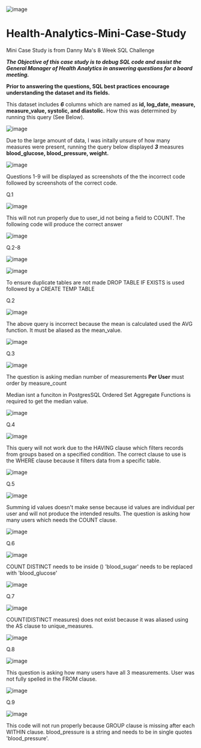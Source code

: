  ![image](https://user-images.githubusercontent.com/74512335/120242435-d903f280-c232-11eb-81f3-7fe8ef892153.png)

# Health-Analytics-Mini-Case-Study
Mini Case Study is from Danny Ma's 8 Week SQL Challenge

***The Objective of this case study is to debug SQL code and assist the General Manager of Health Analytics in answering questions for a board meeting.***

****Prior to answering the questions, SQL best practices encourage understanding the dataset and its fields.****

This dataset includes ***6*** columns which are named as **id, log_date, measure, measure_value, systolic, and diastolic.** 
How this was determined by running this query (See Below).

![image](https://user-images.githubusercontent.com/74512335/120244619-b5dc4180-c238-11eb-91fa-ddb4a6e52b78.png)

Due to the large amount of data, I was initally unsure of how many measures were present, running the query below displayed ***3*** measures **blood_glucose, blood_pressure, weight.**

![image](https://user-images.githubusercontent.com/74512335/120244560-86c5d000-c238-11eb-80d0-cae87d81026c.png)

Questions 1-9 will be displayed as screenshots of the the incorrect code followed by screenshots of the correct code.
 
 Q.1 

![image](https://user-images.githubusercontent.com/74512335/120242106-1a47d280-c232-11eb-9045-c4d39a2582bb.png)

This will not run properly due to user_id not being a field to COUNT. The following code will produce the correct answer

![image](https://user-images.githubusercontent.com/74512335/120315405-54ed5180-c2aa-11eb-8a0c-a5491221f482.png)


Q.2-8 

![image](https://user-images.githubusercontent.com/74512335/120242853-ef5e7e00-c233-11eb-94f6-c594cd501850.png)

![image](https://user-images.githubusercontent.com/74512335/120316235-320f6d00-c2ab-11eb-931d-02be774f64e4.png)

To ensure duplicate tables are not made DROP TABLE IF EXISTS is used followed by a CREATE TEMP TABLE 

Q.2

![image](https://user-images.githubusercontent.com/74512335/120244806-34d17a00-c239-11eb-9d87-80977402dee2.png)

The above query is incorrect because the mean is calculated used the AVG function. It must be aliased as the mean_value.

![image](https://user-images.githubusercontent.com/74512335/120317177-50c23380-c2ac-11eb-9104-a85d91606dc1.png)

Q.3 

![image](https://user-images.githubusercontent.com/74512335/120243644-2b92de00-c236-11eb-9658-3ffeb56337c7.png)

The question is asking median number of measurements **Per User** must order by measure_count

Median isnt a funciton in PostgresSQL Ordered Set Aggregate Functions is required to get the median value.

![image](https://user-images.githubusercontent.com/74512335/120318572-03df5c80-c2ae-11eb-8a70-bf369a10e1ed.png)

Q.4

![image](https://user-images.githubusercontent.com/74512335/120243732-639a2100-c236-11eb-9262-5a10971d3dcd.png)

This query will not work due to the HAVING clause which filters records from groups based on a specified condition. The correct clause to use is the WHERE clause because it filters data from a specific table.

![image](https://user-images.githubusercontent.com/74512335/120454445-e370da00-c361-11eb-9948-438f472d1f44.png)

Q.5

![image](https://user-images.githubusercontent.com/74512335/120243753-6e54b600-c236-11eb-802b-776e6248295c.png)

Summing id values doesn't make sense because id values are individual per user and will not produce the intended results. The question is asking how many users which needs the COUNT clause.

![image](https://user-images.githubusercontent.com/74512335/120455673-f7690b80-c362-11eb-9125-ef8516d4a983.png)

Q.6

![image](https://user-images.githubusercontent.com/74512335/120243770-77de1e00-c236-11eb-9ae6-2f3a2acfca52.png)

COUNT DISTINCT needs to be inside () 'blood_sugar' needs to be replaced with 'blood_glucose'

![image](https://user-images.githubusercontent.com/74512335/120456531-b4f3fe80-c363-11eb-9875-a72009d7b3ae.png)

Q.7

![image](https://user-images.githubusercontent.com/74512335/120243784-81678600-c236-11eb-85ba-5b352451d57e.png)

COUNT(DISTINCT measures) does not exist because it was aliased using the AS clause to unique_measures.

![image](https://user-images.githubusercontent.com/74512335/120457757-b540c980-c364-11eb-958f-14325ac36993.png)

Q.8

![image](https://user-images.githubusercontent.com/74512335/120243801-8a585780-c236-11eb-8e18-5ab8ec53dd55.png)

This question is asking how many users have all 3 measurements. User was not fully spelled in the FROM clause.

![image](https://user-images.githubusercontent.com/74512335/120567537-0d68e180-c3e0-11eb-943f-67d6516ace0f.png)


Q.9

![image](https://user-images.githubusercontent.com/74512335/120243821-93492900-c236-11eb-9911-3c8bdfbd4ab3.png)

This code will not run properly because GROUP clause is missing after each WITHIN clause. blood_pressure is a string and needs to be in single quotes 'blood_pressure'.
